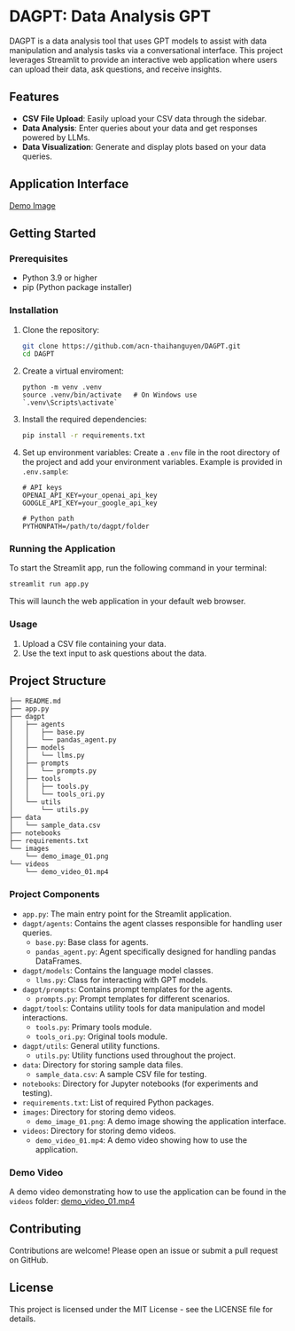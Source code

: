 # DAGPT: Data Analysis GPT

DAGPT is a data analysis tool that uses GPT models to assist with data manipulation and analysis tasks via a conversational interface. This project leverages Streamlit to provide an interactive web application where users can upload their data, ask questions, and receive insights.

## Features

- **CSV File Upload**: Easily upload your CSV data through the sidebar.
- **Data Analysis**: Enter queries about your data and get responses powered by LLMs.
- **Data Visualization**: Generate and display plots based on your data queries.

## Application Interface

[Demo Image](images/demo_image_01.png)

## Getting Started

### Prerequisites

- Python 3.9 or higher
- pip (Python package installer)

### Installation

1. Clone the repository:

   ```bash
   git clone https://github.com/acn-thaihanguyen/DAGPT.git
   cd DAGPT
   ```

2. Create a virtual enviroment:

    ```
    python -m venv .venv
    source .venv/bin/activate   # On Windows use `.venv\Scripts\activate`
    ```

3. Install the required dependencies:

   ```bash
   pip install -r requirements.txt
   ```

4. Set up environment variables:
    Create a `.env` file in the root directory of the project and add your environment variables. Example is provided in `.env.sample`:

    ```
    # API keys
    OPENAI_API_KEY=your_openai_api_key
    GOOGLE_API_KEY=your_google_api_key

    # Python path
    PYTHONPATH=/path/to/dagpt/folder
    ```

### Running the Application

To start the Streamlit app, run the following command in your terminal:

```bash
streamlit run app.py
```

This will launch the web application in your default web browser.

### Usage

1. Upload a CSV file containing your data.
2. Use the text input to ask questions about the data.

## Project Structure

```
├── README.md
├── app.py
├── dagpt
│   ├── agents
│   │   ├── base.py
│   │   └── pandas_agent.py
│   ├── models
│   │   └── llms.py
│   ├── prompts
│   │   └── prompts.py
│   ├── tools
│   │   ├── tools.py
│   │   └── tools_ori.py
│   └── utils
│       └── utils.py
├── data
│   └── sample_data.csv
├── notebooks
├── requirements.txt
└── images
    └── demo_image_01.png
└── videos
    └── demo_video_01.mp4
```

### Project Components

- `app.py`: The main entry point for the Streamlit application.
- `dagpt/agents`: Contains the agent classes responsible for handling user queries.
  - `base.py`: Base class for agents.
  - `pandas_agent.py`: Agent specifically designed for handling pandas DataFrames.
- `dagpt/models`: Contains the language model classes.
  - `llms.py`: Class for interacting with GPT models.
- `dagpt/prompts`: Contains prompt templates for the agents.
  - `prompts.py`: Prompt templates for different scenarios.
- `dagpt/tools`: Contains utility tools for data manipulation and model interactions.
  - `tools.py`: Primary tools module.
  - `tools_ori.py`: Original tools module.
- `dagpt/utils`: General utility functions.
  - `utils.py`: Utility functions used throughout the project.
- `data`: Directory for storing sample data files.
  - `sample_data.csv`: A sample CSV file for testing.
- `notebooks`: Directory for Jupyter notebooks (for experiments and testing).
- `requirements.txt`: List of required Python packages.
- `images`: Directory for storing demo videos.
  - `demo_image_01.png`: A demo image showing the application interface.
- `videos`: Directory for storing demo videos.
  - `demo_video_01.mp4`: A demo video showing how to use the application.

### Demo Video

A demo video demonstrating how to use the application can be found in the `videos` folder: [demo_video_01.mp4](videos/demo_video_01.mp4)

## Contributing

Contributions are welcome! Please open an issue or submit a pull request on GitHub.

## License

This project is licensed under the MIT License - see the LICENSE file for details.

